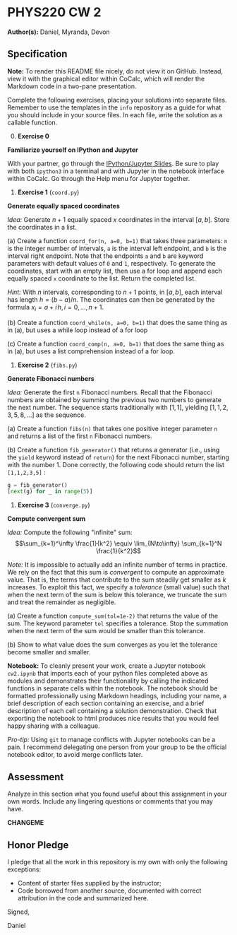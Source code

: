 # PHYS220 CW 2

**Author(s):** Daniel, Myranda, Devon

## Specification

**Note:** To render this README file nicely, do not view it on GitHub. Instead, view it with the graphical editor within CoCalc, which will render the Markdown code in a two-pane presentation.

Complete the following exercises, placing your solutions into separate files. Remember to use the templates in the `info` repository as a guide for what you should include in your source files. In each file, write the solution as a callable function.

0. **Exercise 0**

  **Familiarize yourself on IPython and Jupyter**

  With your partner, go through the [IPython/Jupyter Slides](https://slides.com/profdressel/jupyter-overview). Be sure to play with both `ipython3` in a terminal and with Jupyter in the notebook interface within CoCalc. Go through the Help menu for Jupyter together.

1. **Exercise 1**  (`coord.py`)

  **Generate equally spaced coordinates**

  *Idea:* Generate $n + 1$ equally spaced $x$ coordinates in the interval $[a, b]$. Store
the coordinates in a list.

  (a) Create a function `coord_for(n, a=0, b=1)` that takes three parameters: `n` is the integer number of intervals, `a` is the interval left endpoint, and `b` is the interval right endpoint. Note that the endpoints `a` and `b` are keyword parameters with default values of `0` and `1`, respectively. To generate the coordinates, start with an empty list, then use a for loop and append each equally spaced `x` coordinate to the list. Return the completed list.

  *Hint:* With $n$ intervals, corresponding to $n + 1$ points, in $[a, b]$, each interval has length $h = (b−a)/n$. The coordinates can then be generated by the formula $x_i = a + i\,h, i = 0, \ldots , n + 1$.

  (b) Create a function `coord_while(n, a=0, b=1)` that does the same thing as in (a), but uses a while loop instead of a for loop

  (c) Create a function `coord_comp(n, a=0, b=1)` that does the same thing as in (a), but uses a list comprehension instead of a for loop.

1. **Exercise 2** (```fibs.py```)

  **Generate Fibonacci numbers**

  *Idea:* Generate the first `n` Fibonacci numbers. Recall that the Fibonacci numbers are obtained by summing the previous two numbers to generate the next number. The sequence starts traditionally with $[1,1]$, yielding $[1,1,2,3,5,8,\ldots]$ as the sequence.

  (a) Create a function `fibs(n)` that takes one positive integer parameter `n` and returns a list of the first `n` Fibonacci numbers.

  (b) Create a function `fib_generator()` that returns a generator (i.e., using the `yield` keyword instead of `return`) for the next Fibonacci number, starting with the number $1$. Done correctly, the following code should return the list `[1,1,2,3,5]` :
  ```python
  g = fib_generator()
  [next(g) for _ in range(5)]
  ```

1. **Exercise 3** (```converge.py```)

  **Compute convergent sum**

  *Idea:* Compute the following "infinite" sum: $$\sum_{k=1}^\infty \frac{1}{k^2} \equiv \lim_{N\to\infty} \sum_{k=1}^N \frac{1}{k^2}$$

  *Note:* It is impossible to actually add an infinite number of terms in practice. We rely on the fact that this sum is *convergent* to compute an approximate value. That is, the terms that contribute to the sum steadily get smaller as $k$ increases. To exploit this fact, we specify a *tolerance* (small value) such that when the next term of the sum is below this tolerance, we truncate the sum and treat the remainder as negligible.

  (a) Create a function `compute_sum(tol=1e-2)` that returns the value of the sum. The keyword parameter `tol` specifies a tolerance. Stop the summation when the next term of the sum would be smaller than this tolerance.

  (b) Show to what value does the sum converges as you let the tolerance become smaller and smaller.

**Notebook:** To cleanly present your work, create a Jupyter notebook ```cw2.ipynb``` that imports each of your python files completed above as modules and demonstrates their functionality by calling the indicated functions in separate cells within the notebook. The notebook should be formatted professionally using Markdown headings, including your name, a brief description of each section containing an exercise, and a brief description of each cell containing a solution demonstration. Check that exporting the notebook to html produces nice results that you would feel happy sharing with a colleague.

*Pro-tip:* Using `git` to manage conflicts with Jupyter notebooks can be a pain. I recommend delegating one person from your group to be the official notebook editor, to avoid merge conflicts later.

## Assessment

Analyze in this section what you found useful about this assignment in your own words. Include any lingering questions or comments that you may have.

**CHANGEME**

## Honor Pledge

I pledge that all the work in this repository is my own with only the following exceptions:

* Content of starter files supplied by the instructor;
* Code borrowed from another source, documented with correct attribution in the code and summarized here.

Signed,

Daniel
